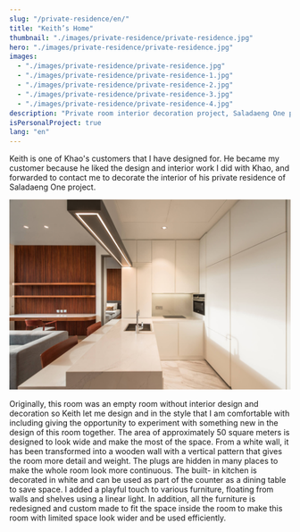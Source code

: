 ```yaml
---
slug: "/private-residence/en/"
title: "Keith’s Home"
thumbnail: "./images/private-residence/private-residence.jpg"
hero: "./images/private-residence/private-residence.jpg"
images:
  - "./images/private-residence/private-residence.jpg"
  - "./images/private-residence/private-residence-1.jpg"
  - "./images/private-residence/private-residence-2.jpg"
  - "./images/private-residence/private-residence-3.jpg"
  - "./images/private-residence/private-residence-4.jpg"
description: "Private room interior decoration project, Saladaeng One project"
isPersonalProject: true
lang: "en"
---
```


Keith is one of Khao&#39;s customers that I have designed for. He became
my customer because he liked the design and interior work I did with
Khao, and forwarded to contact me to decorate the interior of his private
residence of Saladaeng One project.

![Keith's house 2](./images/private-residence/private-residence-2.jpg)

Originally, this room was an empty room without interior design and
decoration so Keith let me design and in the style that I am comfortable
with including giving the opportunity to experiment with something new
in the design of this room together. The area of ​​approximately 50 square
meters is designed to look wide and make the most of the space. From a
white wall, it has been transformed into a wooden wall with a vertical
pattern that gives the room more detail and weight. The plugs are hidden
in many places to make the whole room look more continuous. The built-
in kitchen is decorated in white and can be used as part of the counter
as a dining table to save space. I added a playful touch to various
furniture, floating from walls and shelves using a linear light. In addition,
all the furniture is redesigned and custom made to fit the space inside
the room to make this room with limited space look wider and be used
efficiently.
